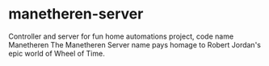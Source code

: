 # manetheren-server
Controller and server for fun home automations project, code name Manetheren 
The Manetheren Server name pays homage to Robert Jordan's epic world of Wheel of Time.
